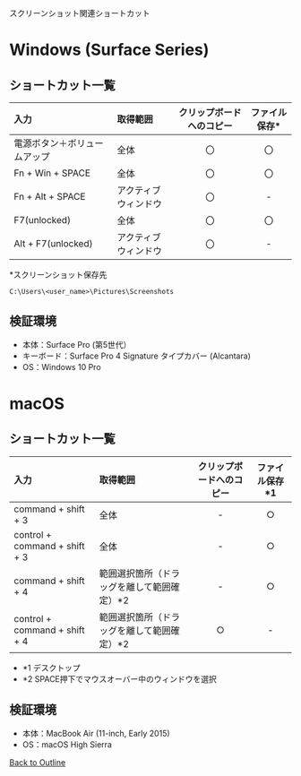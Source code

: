 スクリーンショット関連ショートカット

# Windows (Surface Series)

## ショートカット一覧

| 入力 | 取得範囲 | クリップボードへのコピー | ファイル保存* |
|:------|:------|:-------:|:------:|
| 電源ボタン＋ボリュームアップ | 全体 | 〇 | 〇 |
| Fn + Win + SPACE | 全体 | 〇 | 〇 |
| Fn + Alt + SPACE | アクティブウィンドウ | 〇 | - |
| F7(unlocked) | 全体 | 〇 | 〇 |
| Alt + F7(unlocked) | アクティブウィンドウ | 〇 | - |

*スクリーンショット保存先

`C:\Users\<user_name>\Pictures\Screenshots`

## 検証環境
* 本体：Surface Pro (第5世代）
* キーボード：Surface Pro 4 Signature タイプカバー (Alcantara)
* OS：Windows 10 Pro


# macOS

## ショートカット一覧

| 入力 | 取得範囲 | クリップボードへのコピー | ファイル保存*1 |
|:----|:--------|:----------------:|:----------------:|
| command + shift + 3 | 全体 | -  | ○ |
| control + command + shift + 3 | 全体 | -  | ○ |
| command + shift + 4 | 範囲選択箇所（ドラッグを離して範囲確定）*2 | -  | ○ |
| control + command + shift + 4 | 範囲選択箇所（ドラッグを離して範囲確定）*2 | ○  | - |

* *1 デスクトップ
* *2 SPACE押下でマウスオーバー中のウィンドウを選択

## 検証環境
* 本体：MacBook Air (11-inch, Early 2015)
* OS：macOS High Sierra

[Back to Outline](https://github.com/baki504/knowledge/blob/master/README.md)
